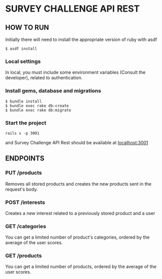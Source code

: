 # SURVEY CHALLENGE API REST

## HOW TO RUN
Initially there will need to install the appropriate version of ruby with asdf

```
$ asdf install
```

### Local settings

In local, you must include some environment variables (Consult the developer), related to authentication.


### Install gems, database and migrations

```
$ bundle install
$ bundle exec rake db:create
$ bundle exec rake db:migrate
```

### Start the project

```
rails s -p 3001
```

and Survey Challenge API Rest should be available at [localhost:3001](http://localhost:3001)

## ENDPOINTS

### PUT /products

Removes all stored products and creates the new products sent in the request's body.

### POST /interests

Creates a new interest related to a previously stored product and a user

### GET /categories

You can get a limited number of product's categories, ordered by the average of the user scores.

### GET /products

You can get a limited number of products, ordered by the average of the user scores.